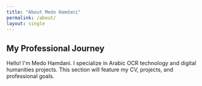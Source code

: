 ```yaml
---
title: "About Medo Hamdani"
permalink: /about/
layout: single
---
```


## My Professional Journey

Hello! I'm Medo Hamdani. I specialize in Arabic OCR technology and digital humanities projects. This section will feature my CV, projects, and professional goals.
